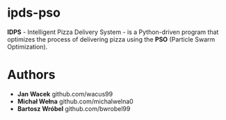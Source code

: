 # ipds-pso

**IDPS** - Intelligent Pizza Delivery System - is a Python-driven program that optimizes the process of delivering pizza using the **PSO** (Particle Swarm Optimization).

# Authors
* **Jan Wacek** github.com/wacus99 
* **Michał Wełna** github.com/michalwelna0 
* **Bartosz Wróbel** github.com/bwrobel99 
